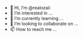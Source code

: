 - 👋 Hi, I’m @realozaii
- 👀 I’m interested in ...
- 🌱 I’m currently learning ...
- 💞️ I’m looking to collaborate on ...
- 📫 How to reach me ...

<!---
realozaii/realozaii is a ✨ special ✨ repository because its `README.md` (this file) appears on your GitHub profile.
You can click the Preview link to take a look at your changes.
--->
